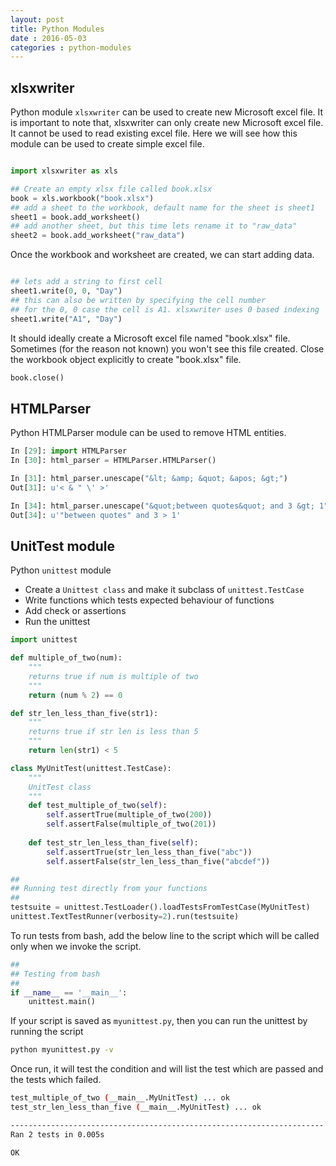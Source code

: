 ```yaml
---
layout: post
title: Python Modules
date : 2016-05-03
categories : python-modules
---
```


## xlsxwriter

Python module `xlsxwriter` can be used to create new Microsoft 
excel file. It is important to note that, xlsxwriter can only 
create new Microsoft excel file. It cannot be used to read 
existing excel file. Here we will see how this module can be 
used to create simple excel file.

```python

import xlsxwriter as xls

## Create an empty xlsx file called book.xlsx
book = xls.workbook("book.xlsx")
## add a sheet to the workbook, default name for the sheet is sheet1
sheet1 = book.add_worksheet()
## add another sheet, but this time lets rename it to "raw_data" 
sheet2 = book.add_worksheet("raw_data")
```

Once the workbook and worksheet are created, we can start adding data.

```python

## lets add a string to first cell
sheet1.write(0, 0, "Day")
## this can also be written by specifying the cell number
## for the 0, 0 case the cell is A1. xlsxwriter uses 0 based indexing
sheet1.write("A1", "Day")
```

It should ideally create a Microsoft excel file named "book.xlsx" file. 
Sometimes (for the reason not known) you won't see this file created. 
Close the workbook object explicitly to create "book.xlsx" file.

```python
book.close()
```

## HTMLParser

Python HTMLParser module can be used to remove HTML entities.   

```python
In [29]: import HTMLParser
In [30]: html_parser = HTMLParser.HTMLParser()

In [31]: html_parser.unescape("&lt; &amp; &quot; &apos; &gt;")
Out[31]: u'< & " \' >'

In [34]: html_parser.unescape("&quot;between quotes&quot; and 3 &gt; 1")
Out[34]: u'"between quotes" and 3 > 1'
```


## UnitTest module

Python `unittest` module

* Create a `Unittest class` and make it subclass of `unittest.TestCase`
* Write functions which tests expected behaviour of functions
* Add check or assertions
* Run the unittest  

```python
import unittest

def multiple_of_two(num):
    """
    returns true if num is multiple of two
    """
    return (num % 2) == 0

def str_len_less_than_five(str1):
    """
    returns true if str len is less than 5
    """
    return len(str1) < 5

class MyUnitTest(unittest.TestCase):
    """
    UnitTest class
    """
    def test_multiple_of_two(self):
        self.assertTrue(multiple_of_two(200))
        self.assertFalse(multiple_of_two(201))
        
    def test_str_len_less_than_five(self):
        self.assertTrue(str_len_less_than_five("abc"))
        self.assertFalse(str_len_less_than_five("abcdef"))

##
## Running test directly from your functions
##
testsuite = unittest.TestLoader().loadTestsFromTestCase(MyUnitTest)
unittest.TextTestRunner(verbosity=2).run(testsuite)
```

To run tests from bash, add the below line to the script which will be called only when we invoke the script.  

```python
##
## Testing from bash
##
if __name__ == '__main__':
    unittest.main()
```

If your script is saved as `myunittest.py`, then you can run the unittest by running the script

```bash
python myunittest.py -v
```

Once run, it will test the condition and will list the test which are passed and the tests which failed.

```bash
test_multiple_of_two (__main__.MyUnitTest) ... ok
test_str_len_less_than_five (__main__.MyUnitTest) ... ok

----------------------------------------------------------------------
Ran 2 tests in 0.005s

OK
```
